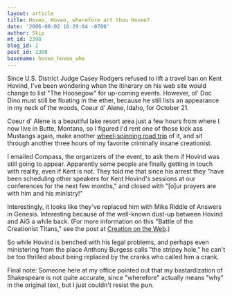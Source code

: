 ```yaml
---
layout: article
title: Hoveo, Hoveo, wherefore art thou Hoveo?
date: '2006-08-02 16:29:04 -0700'
author: Skip
mt_id: 2398
blog_id: 2
post_id: 2398
basename: hoveo_hoveo_whe
---
```

Since U.S. District Judge Casey Rodgers refused to lift a travel ban on Kent Hovind, I've been wondering when the itinerary on his web site would change to list "The Hoosegow" for up-coming events.  However, ol' Doc Dino must still be floating in the ether, because he still lists an appearance in my neck of the woods, Coeur d' Alene, Idaho, for October 21.

Coeur d' Alene is a beautiful lake resort area just a few hours from where I now live in Butte, Montana, so I figured I'd rent one of those kick ass Mustangs again, make another [wheel-spinning road trip](http://venomouspenguin.com/modules/Pages/2005-08-07/index.html) of it, and sit through another three hours of my favorite criminally insane creationist.

I emailed Compass, the organizers of the event, to ask them if Hovind was still going to appear. Apparently some people are finally getting in touch with reality, even if Kent is not. They told me that since his arrest they "have been scheduling other speakers for Kent Hovind's sessions at our conferences for the next few months," and closed with "\[o\]ur prayers are with him and his ministry!"

Interestingly, it looks like they've replaced him with Mike Riddle of Answers in Genesis. Interesting because of the well-known dust-up between Hovind and AiG a while back.  (For more information on this "Battle of the Creationist Titans," see the post at [Creation on the Web](http://www.creationontheweb.com/content/view/2571/).)

So while Hovind is benched with his legal problems, and perhaps even ministering from the place Anthony Burgess calls "the stripey hole," he can't be too thrilled about being replaced by the cranks who called him a crank.

Final note: Someone here at my office pointed out that my bastardization of Shakespeare is not quite accurate, since "wherefore" actually means "why" in the original text, but I just couldn't resist the pun.
